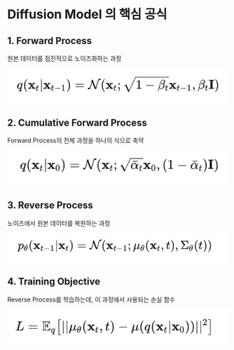 # Diffusion Model 의 핵심 공식

## 1. Forward Process
원본 데이터를 점진적으로 노이즈화하는 과정

![alt text](image/image05.png)


## 2. Cumulative Forward Process
Forward Process의 전체 과정을 하나의 식으로 축약

![alt text](image/image06.png)


## 3. Reverse Process
노이즈에서 원본 데이터를 복원하는 과정

![alt text](image/image07.png)


## 4. Training Objective
Reverse Process를 학습하는데, 이 과정에서 사용되는 손실 함수

![alt text](image/image08.png)

